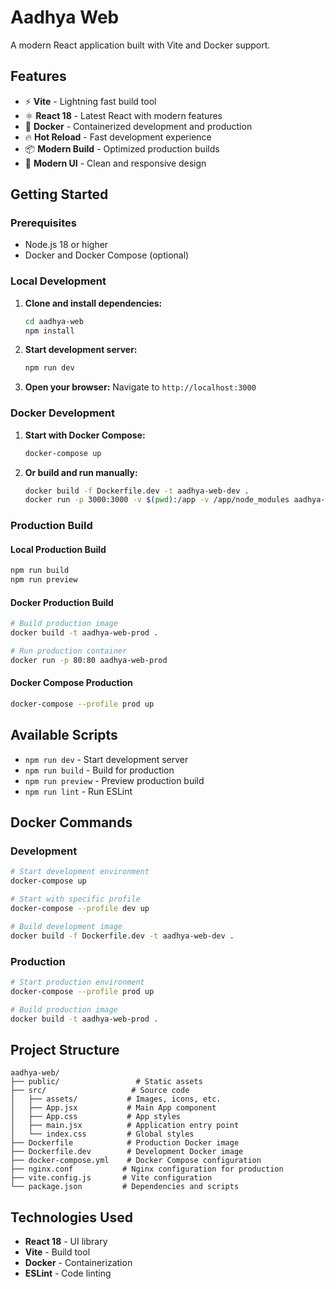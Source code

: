 # Aadhya Web

A modern React application built with Vite and Docker support.

## Features

- ⚡ **Vite** - Lightning fast build tool
- ⚛️ **React 18** - Latest React with modern features
- 🐳 **Docker** - Containerized development and production
- 🔥 **Hot Reload** - Fast development experience
- 📦 **Modern Build** - Optimized production builds
- 🎨 **Modern UI** - Clean and responsive design

## Getting Started

### Prerequisites

- Node.js 18 or higher
- Docker and Docker Compose (optional)

### Local Development

1. **Clone and install dependencies:**

   ```bash
   cd aadhya-web
   npm install
   ```

2. **Start development server:**

   ```bash
   npm run dev
   ```

3. **Open your browser:**
   Navigate to `http://localhost:3000`

### Docker Development

1. **Start with Docker Compose:**

   ```bash
   docker-compose up
   ```

2. **Or build and run manually:**
   ```bash
   docker build -f Dockerfile.dev -t aadhya-web-dev .
   docker run -p 3000:3000 -v $(pwd):/app -v /app/node_modules aadhya-web-dev
   ```

### Production Build

#### Local Production Build

```bash
npm run build
npm run preview
```

#### Docker Production Build

```bash
# Build production image
docker build -t aadhya-web-prod .

# Run production container
docker run -p 80:80 aadhya-web-prod
```

#### Docker Compose Production

```bash
docker-compose --profile prod up
```

## Available Scripts

- `npm run dev` - Start development server
- `npm run build` - Build for production
- `npm run preview` - Preview production build
- `npm run lint` - Run ESLint

## Docker Commands

### Development

```bash
# Start development environment
docker-compose up

# Start with specific profile
docker-compose --profile dev up

# Build development image
docker build -f Dockerfile.dev -t aadhya-web-dev .
```

### Production

```bash
# Start production environment
docker-compose --profile prod up

# Build production image
docker build -t aadhya-web-prod .
```

## Project Structure

```
aadhya-web/
├── public/                 # Static assets
├── src/                   # Source code
│   ├── assets/           # Images, icons, etc.
│   ├── App.jsx           # Main App component
│   ├── App.css           # App styles
│   ├── main.jsx          # Application entry point
│   └── index.css         # Global styles
├── Dockerfile            # Production Docker image
├── Dockerfile.dev        # Development Docker image
├── docker-compose.yml    # Docker Compose configuration
├── nginx.conf           # Nginx configuration for production
├── vite.config.js       # Vite configuration
└── package.json         # Dependencies and scripts
```

## Technologies Used

- **React 18** - UI library
- **Vite** - Build tool
- **Docker** - Containerization
- **ESLint** - Code linting
